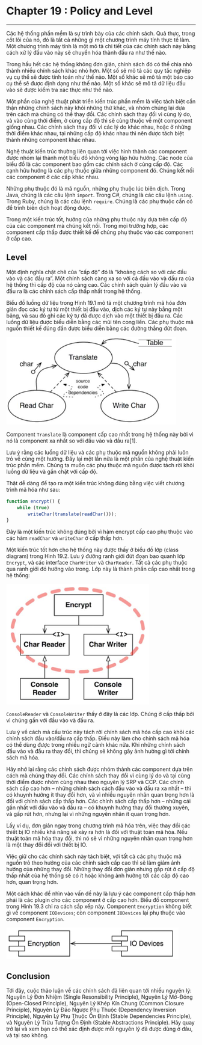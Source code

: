 # Chapter 19 : Policy and Level
----------------

Các hệ thống phần mềm là sự trình bày của các chính sách. Quả thực, trong cốt lõi của nó, đó là tất cả những gì một chương trình máy tính thực tế làm. Một chương trình máy tính là một mô tả chi tiết của các chính sách này bằng cách xử lý đầu vào này sẽ chuyển hóa thành đầu ra như thế nào.

Trong hầu hết các hệ thống không đơn giản, chính sách đó có thể chia nhỏ thành nhiều chính sách khác nhỏ hơn. Một số sẽ mô tả các quy tắc nghiệp vụ cụ thể sẽ được tính toán như thế nào. Một số khác sẽ mô tả một báo cáo cụ thể sẽ được định dạng như thế nào. Một số khác sẽ mô tả dữ liệu đầu vào sẽ được kiểm tra xác thực như thế nào.

Một phần của nghệ thuật phát triển kiến trúc phần mềm là việc tách biệt cẩn thận những chính sách này khỏi những thứ khác, và nhóm chúng lại dựa trên cách mà chúng có thể thay đổi. Các chính sách thay đổi vì cùng lý do, và vào cùng thời điểm, ở cùng cấp độ thì sẽ cùng thuộc về một component giống nhau. Các chính sách thay đổi vì các lý do khác nhau, hoặc ở những thời điểm khác nhau, tại những cấp độ khác nhau thì nên được tách biệt thành những component khác nhau.

Nghệ thuật kiến trúc thường liên quan tới việc hình thành các component được nhóm lại thành một biểu đồ không vòng lặp hữu hướng. Các node của biểu đồ là các component bao gồm các chính sách ở cùng cấp độ. Các cạnh hữu hướng là các phụ thuộc giữa những component đó. Chúng kết nối các component ở các cấp khác nhau.

Những phụ thuộc đó là mã nguồn, những phụ thuộc lúc biên dịch. Trong Java, chúng là các câu lệnh `import`. Trong C#, chúng là các câu lệnh `using`. Trong Ruby, chúng là các câu lệnh `require`. Chúng là các phụ thuộc cần có để trình biên dịch hoạt động được.

Trong một kiến trúc tốt, hướng của những phụ thuộc này dựa trên cấp độ của các component mà chúng kết nối. Trong mọi trường hợp, các component cấp thấp được thiết kế để chúng phụ thuộc vào các component ở cấp cao.

## Level

Một định nghĩa chặt chẽ của “cấp độ” đó là “khoảng cách so với các đầu vào và các đầu ra”. Một chính sách càng xa so với cả đầu vào và đầu ra của hệ thống thì cấp độ của nó càng cao. Các chính sách quản lý đầu vào và đầu ra là các chính sách cấp thấp nhất trong hệ thống.

Biểu đồ luồng dữ liệu trong Hình 19.1 mô tả một chương trình mã hóa đơn giản đọc các ký tự từ một thiết bị đầu vào, dịch các ký tự này bằng một bảng, và sau đó ghi các ký tự đã được dịch vào một thiết bị đầu ra. Các luồng dữ liệu được biểu diễn bằng các mũi tên cong liền. Các phụ thuộc mã nguồn thiết kế đúng đắn được biểu diễn bằng các đường thẳng đứt đoạn.

![A simple encryption program](./imgs/image-43.png)

Component `Translate` là component cấp cao nhất trong hệ thống này bởi vì nó là component xa nhất so với đầu vào và đầu ra[1].

Lưu ý rằng các luồng dữ liệu và các phụ thuộc mã nguồn không phải luôn trỏ về cùng một hướng. Đây lại một lần nữa là một phần của nghệ thuật kiến trúc phần mềm. Chúng ta muốn các phụ thuộc mã nguồn được tách rời khỏi luồng dữ liệu và gắn chặt với cấp độ.

Thật dễ dàng để tạo ra một kiến trúc không đúng bằng việc viết chương trình mã hóa như sau:

```js
function encrypt() {
    while (true) 
        writeChar(translate(readChar()));
}
```
Đây là một kiến trúc không đúng bởi vì hàm encrypt cấp cao phụ thuộc vào các hàm `readChar` và `writeChar` ở cấp thấp hơn.

Một kiến trúc tốt hơn cho hệ thống này được thấy ở biểu đồ lớp (class diagram) trong Hình 19.2. Lưu ý đường ranh giới đứt đoạn bao quanh lớp `Encrypt`, và các interface `CharWriter` và `CharReader`. Tất cả các phụ thuộc qua ranh giới đó hướng vào trong. Lớp này là thành phần cấp cao nhất trong hệ thống:

![Class diagram showing a better atchitecture for the system](./imgs/image-44.png)

`ConsoleReader` và `ConsoleWriter` thấy ở đây là các lớp. Chúng ở cấp thấp bởi vì chúng gần với đầu vào và đầu ra.

Lưu ý về cách mà cấu trúc này tách rời chính sách mã hóa cấp cao khỏi các chính sách đầu vào/đầu ra cấp thấp. Điều này làm cho chính sách mã hóa có thể dùng được trong nhiều ngữ cảnh khác nữa. Khi những chính sách đầu vào và đầu ra thay đổi, thì chúng sẽ không gây ảnh hưởng gì tới chính sách mã hóa.

Hãy nhớ lại rằng các chính sách được nhóm thành các component dựa trên cách mà chúng thay đổi. Các chính sách thay đổi vì cùng lý do và tại cùng thời điểm được nhóm cùng nhau theo nguyên lý SRP và CCP. Các chính sách cấp cao hơn – những chính sách cách đầu vào và đầu ra xa nhất – thì có khuynh hướng ít thay đổi hơn, và vì nhiều nguyên nhân quan trọng hơn là đối với chính sách cấp thấp hơn. Các chính sách cấp thấp hơn – những cái gần nhất với đầu vào và đầu ra – có khuynh hướng thay đổi thường xuyên, và gấp rút hơn, nhưng lại vì những nguyên nhân ít quan trọng hơn.

Lấy ví dụ, đơn giản ngay trong chương trình mã hóa trên, việc thay đổi các thiết bị IO nhiều khả năng sẽ xảy ra hơn là đối với thuật toán mã hóa. Nếu thuật toán mã hóa thay đổi, thì nó sẽ vì những nguyên nhân quan trọng hơn là một thay đổi đối với thiết bị IO.

Việc giữ cho các chính sách này tách biệt, với tất cả các phụ thuộc mã nguồn trỏ theo hướng của các chính sách cấp cao thì sẽ làm giảm ảnh hưởng của những thay đổi. Những thay đổi đơn giản nhưng gấp rút ở cấp độ thấp nhất của hệ thống sẽ có ít hoặc không ảnh hưởng tới các cấp độ cao hơn, quan trọng hơn.

Một cách khác để nhìn vào vấn đề này là lưu ý các component cấp thấp hơn phải là các plugin cho các component ở cấp cao hơn. Biểu đồ component trong Hình 19.3 chỉ ra cách sắp xếp này. Component `Encryption` không biết gì về component `IODevices`; còn component `IODevices` lại phụ thuộc vào component `Encryption`.

![Lower-level components should plug in to higher-level conponents](./imgs/image-45.png)

## Conclusion
Tới đây, cuộc thảo luận về các chính sách đã liên quan tới nhiều nguyên lý: Nguyên Lý Đơn Nhiệm (Single Resonsibility Principle), Nguyên Lý Mở-Đóng (Open-Closed Principle), Nguyên Lý Khép Kín Chung (Common Closure Principle), Nguyên Lý Đảo Ngược Phụ Thuộc (Dependency Inversion Principle), Nguyên Lý Phụ Thuộc Ổn Định (Stable Dependencies Principle), và Nguyên Lý Trừu Tượng Ổn Định (Stable Abstractions Principle). Hãy quay trở lại và xem bạn có thể xác định được mỗi nguyên lý đã được dùng ở đâu, và tại sao không.
